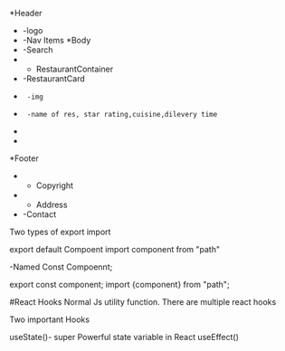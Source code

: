 *Header
*  -logo
*  -Nav Items
*Body
* -Search
* - RestaurantContainer
*    -RestaurantCard
*      -img
*      -name of res, star rating,cuisine,dilevery time 
*
*
*Footer
* - Copyright
* - Address
* -Contact



Two types of export import

export default Compoent
import component from "path"


-Named Const Compoennt;

export const component;
import {component} from "path";

 #React Hooks 
 Normal Js utility function. There are multiple react hooks 

Two important Hooks 

useState()- super Powerful state variable in React
useEffect()